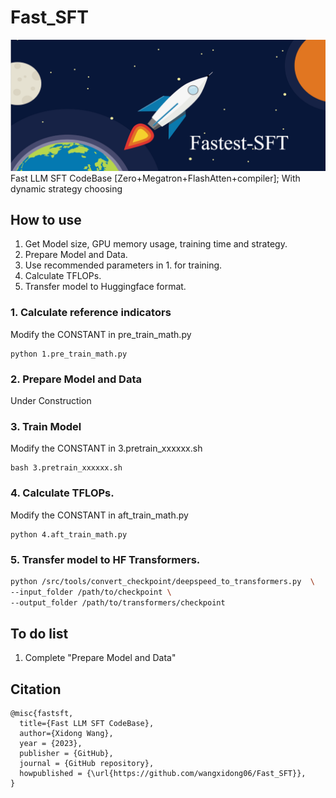 # Fast_SFT
![Fast_SFT](assets/title.png)
Fast LLM SFT CodeBase [Zero+Megatron+FlashAtten+compiler]; With dynamic strategy choosing

## How to use
1. Get Model size, GPU memory usage, training time and strategy.
2. Prepare Model and Data.
3. Use recommended parameters in 1. for training.
4. Calculate TFLOPs.
5. Transfer model to Huggingface format. 

### 1. Calculate reference indicators
Modify the CONSTANT in pre_train_math.py
```
python 1.pre_train_math.py
```

### 2. Prepare Model and Data
Under Construction

### 3. Train Model
Modify the CONSTANT in 3.pretrain_xxxxxx.sh
```
bash 3.pretrain_xxxxxx.sh
```

### 4. Calculate TFLOPs.
Modify the CONSTANT in aft_train_math.py
```
python 4.aft_train_math.py
```

### 5. Transfer model to HF Transformers. 
```bash
python /src/tools/convert_checkpoint/deepspeed_to_transformers.py  \
--input_folder /path/to/checkpoint \
--output_folder /path/to/transformers/checkpoint
```

## To do list
1. Complete "Prepare Model and Data"


## Citation
```
@misc{fastsft,
  title={Fast LLM SFT CodeBase},
  author={Xidong Wang},
  year = {2023},
  publisher = {GitHub},
  journal = {GitHub repository},
  howpublished = {\url{https://github.com/wangxidong06/Fast_SFT}},
}
```
